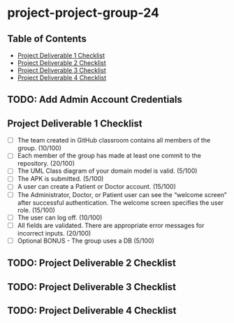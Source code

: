 # project-project-group-24

## Table of Contents
- [Project Deliverable 1 Checklist](#project-deliverable-1-checklist)
- [Project Deliverable 2 Checklist](#project-deliverable-2-checklist)
- [Project Deliverable 3 Checklist](#project-deliverable-3-checklist)
- [Project Deliverable 4 Checklist](#project-deliverable-4-checklist)

## TODO: Add Admin Account Credentials

## Project Deliverable 1 Checklist
- [ ] The team created in GitHub classroom contains all members of the group. (10/100)
- [ ] Each member of the group has made at least one commit to the repository. (20/100)
- [ ] The UML Class diagram of your domain model is valid. (5/100)
- [ ] The APK is submitted. (5/100)
- [ ] A user can create a Patient or Doctor account. (15/100)
- [ ] The Administrator, Doctor, or Patient user can see the “welcome screen” after successful authentication. The welcome screen specifies the user role. (15/100)
- [ ] The user can log off. (10/100)
- [ ] All fields are validated. There are appropriate error messages for incorrect inputs. (20/100)
- [ ] Optional BONUS - The group uses a DB (5/100)

## TODO: Project Deliverable 2 Checklist

## TODO: Project Deliverable 3 Checklist

## TODO: Project Deliverable 4 Checklist
